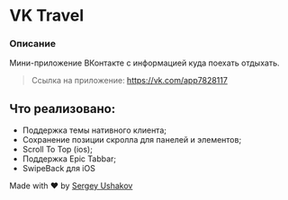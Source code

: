 # VK Travel
### Описание

Мини-приложение ВКонтакте с информацией куда поехать отдыхать. 

> Ссылка на приложение: https://vk.com/app7828117

## Что реализовано:
- Поддержка темы нативного клиента;
- Сохранение позиции скролла для панелей и элементов;
- Scroll To Top (ios);
- Поддержка Epic Tabbar;
- SwipeBack для iOS

Made with ❤️ by [Sergey Ushakov](https://github.com/smdkx)
